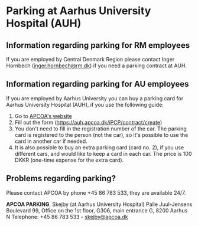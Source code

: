 # Parking at Aarhus University Hospital (AUH)


## Information regarding parking for RM employees
If you are employed by Central Denmark Region please contact Inger Hornbech (inger.hornbech@rm.dk) if you need a parking contract at AUH.

## Information regarding parking for AU employees
If you are employed by Aarhus University you can buy a parking card for Aarhus University Hospital (AUH), if you use the following guide:
1. 	Go to [APCOA's website](https://www.apcoa.dk/index.php?id=5570)
2. 	Fill out the form (https://auh.apcoa.dk/iPCP/contract/create)
3. 	You don't need to fill in the registration number of the car. The parking card is registered to the person (not the car), so it's possible to use the card in another car if needed.
4. 	It is also possible to buy an extra parking card (card no. 2), if you use different cars, and would like to keep a card in each car. The price is 100 DKKR (one-time expense for the extra card).

## Problems regarding parking? 
Please contact APCOA by phone +45 86 783 533, they are available 24/7.

**APCOA PARKING**, Skejby (at Aarhus University Hospital)
Palle Juul-Jensens Boulevard 99, Office on the 1st floor, G306, main entrance G, 8200 Aarhus N
Telephone: +45 86 783 533 - skejby@apcoa.dk
